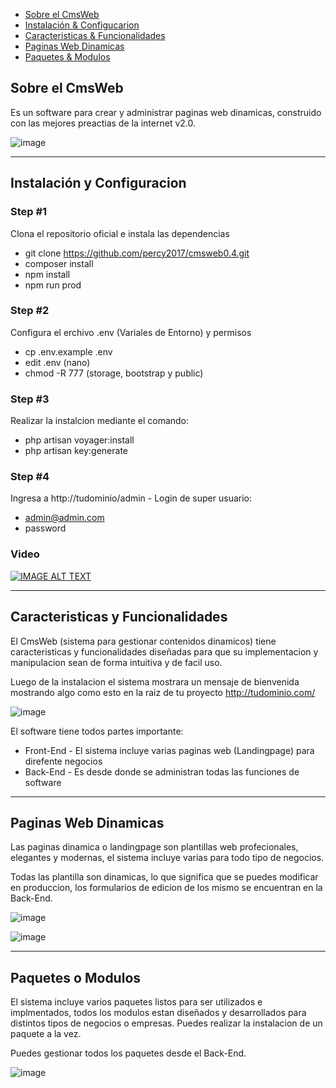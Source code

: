 <!-- # Introducción

--- -->

- [Sobre el CmsWeb](#section-1)
- [Instalación & Configucarion](#section-2)
- [Caracteristicas & Funcionalidades](#section-3)
- [Paginas Web Dinamicas](#section-4)
- [Paquetes & Modulos](#section-5)

<a name="section-1"></a>
## Sobre el CmsWeb

Es un software para crear y administrar paginas web dinamicas, construido con las mejores preactias de la internet v2.0.

![image](https://loginweb.net/storage/cmsweb/Content-Management-System.jpg)

---

<a name="section-2"></a>
## Instalación y Configuracion
### Step #1
Clona el repositorio oficial e instala las dependencias
- git clone https://github.com/percy2017/cmsweb0.4.git
- composer install
- npm install
- npm run prod

### Step #2
Configura el erchivo .env (Variales de Entorno) y permisos
-   cp .env.example .env
-   edit .env (nano)   
-   chmod -R 777 (storage, bootstrap y public)

### Step #3
Realizar la instalcion mediante el comando:
- php artisan voyager:install
- php artisan key:generate

### Step #4
Ingresa a http://tudominio/admin - Login de super usuario:
-   admin@admin.com 
-   password

### Video

[![IMAGE ALT TEXT](http://img.youtube.com/vi/IF4WsxTWbyA/0.jpg)](http://www.youtube.com/watch?v=IF4WsxTWbyA "Video Title")

---

<a name="section-3"></a>
## Caracteristicas y Funcionalidades

El CmsWeb (sistema para gestionar contenidos dinamicos) tiene caracteristicas y funcionalidades diseñadas para que su implementacion y manipulacion sean de forma intuitiva y de facil uso.

Luego de la instalacion el sistema mostrara un mensaje de bienvenida mostrando algo como esto en la raiz de tu proyecto http://tudominio.com/

![image](https://loginweb.net/storage/cmsweb/welcome.PNG)

El software tiene todos partes importante:

- Front-End - El sistema incluye varias paginas web (Landingpage) para direfente negocios  
- Back-End - Es desde donde se administran todas las funciones de software

---

<a name="section-4"></a>
## Paginas Web Dinamicas

Las paginas dinamica o landingpage son plantillas web profecionales, elegantes y modernas, el sistema incluye varias para todo tipo de negocios.

Todas las plantilla son dinamicas, lo que significa que se puedes modificar en produccion, los formularios de edicion de los mismo se encuentran en la Back-End.

![image](https://loginweb.net/storage/cmsweb/template.PNG)

![image](https://loginweb.net/storage/cmsweb/plantillas.PNG)

---

<a name="section-5"></a>
## Paquetes o Modulos

El sistema incluye varios paquetes listos para ser utilizados e implmentados, todos los modulos estan diseñados y desarrollados para distintos tipos de negocios o empresas. Puedes realizar la instalacion de un paquete a la vez.

Puedes gestionar todos los paquetes desde el Back-End.

![image](https://loginweb.net/storage/cmsweb/paquetes.PNG)